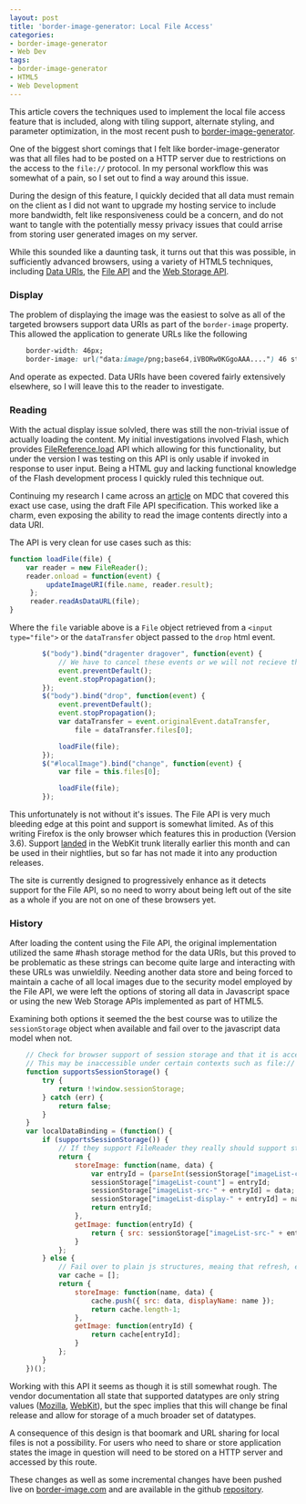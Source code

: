 ```yaml
---
layout: post
title: 'border-image-generator: Local File Access'
categories:
- border-image-generator
- Web Dev
tags:
- border-image-generator
- HTML5
- Web Development
---
```


This article covers the techniques used to implement the local file access feature that is included, along with tiling support, alternate styling, and parameter optimization, in the most recent push to [border-image-generator](http://border-image.com).

One of the biggest short comings that I felt like border-image-generator was that all files had to be posted on a HTTP server due to restrictions on the access to the `file://` protocol. In my personal workflow this was somewhat of a pain, so I set out to find a way around this issue.

During the design of this feature, I quickly decided that all data must remain on the client as I did not want to upgrade my hosting service to include more bandwidth, felt like responsiveness could be a concern, and do not want to tangle with the potentially messy privacy issues that could arrise from storing user generated images on my server.

While this sounded like a daunting task, it turns out that this was possible, in sufficiently advanced browsers, using a variety of HTML5 techniques, including [Data URIs](http://en.wikipedia.org/wiki/Data_URI_scheme), the [File API](http://www.w3.org/TR/FileAPI/) and the [Web Storage API](http://www.w3.org/TR/webstorage/).

### Display

The problem of displaying the image was the easiest to solve as all of the targeted browsers support data URIs as part of the `border-image` property. This allowed the application to generate URLs like the following

```css
    border-width: 46px;
    border-image: url("data:image/png;base64,iVBORw0KGgoAAA....") 46 stretch;
```

And operate as expected. Data URIs have been covered fairly extensively elsewhere, so I will leave this to the reader to investigate.

### Reading

With the actual display issue solvled, there was still the non-trivial issue of actually loading the content. My initial investigations involved Flash, which provides [FileReference.load](http://help.adobe.com/en_US/AS3LCR/Flash_10.0/flash/net/FileReference.html#load()) API which allowing for this functionality, but under the version I was testing on this API is only usable if invoked in response to user input. Being a HTML guy and lacking functional knowledge of the Flash development process I quickly ruled this technique out.

Continuing my research I came across an [article](https://developer.mozilla.org/en/Using_files_from_web_applications) on MDC that covered this exact use case, using the draft File API specification. This worked like a charm, even exposing the ability to read the image contents directly into a data URI.

The API is very clean for use cases such as this:

```javascript
function loadFile(file) {
    var reader = new FileReader();
    reader.onload = function(event) {
         updateImageURI(file.name, reader.result);
     };
     reader.readAsDataURL(file);
}
```

Where the `file` variable above is a `File` object retrieved from a `<input type="file">` or the `dataTransfer` object passed to the `drop` html event.

```javascript
        $("body").bind("dragenter dragover", function(event) {
            // We have to cancel these events or we will not recieve the drop event
            event.preventDefault();
            event.stopPropagation();
        });
        $("body").bind("drop", function(event) {
            event.preventDefault();
            event.stopPropagation();
            var dataTransfer = event.originalEvent.dataTransfer,
                file = dataTransfer.files[0];

            loadFile(file);
        });
        $("#localImage").bind("change", function(event) {
            var file = this.files[0];

            loadFile(file);
        });
```

This unfortunately is not without it's issues. The File API is very much bleeding edge at this point and support is somewhat limited. As of this writing Firefox is the only browser which features this in production (Version 3.6). Support [landed](http://trac.webkit.org/changeset/59162) in the WebKit trunk literally earlier this month and can be used in their nightlies, but so far has not made it into any production releases.

The site is currently designed to progressively enhance as it detects support for the File API, so no need to worry about being left out of the site as a whole if you are not on one of these browsers yet.

### History

After loading the content using the File API, the original implementation utilized the same #hash storage method for the data URIs, but this proved to be problematic as these strings can become quite large and interacting with these URLs was unwieldily. Needing another data store and being forced to maintain a cache of all local images due to the security model employed by the File API, we were left the options of storing all data in Javascript space or using the new Web Storage APIs implemented as part of HTML5.

Examining both options it seemed the the best course was to utilize the `sessionStorage` object when available and fail over to the javascript data model when not.

```javascript
    // Check for browser support of session storage and that it is accessible
    // This may be inaccessible under certain contexts such as file://
    function supportsSessionStorage() {
        try {
            return !!window.sessionStorage;
        } catch (err) {
            return false;
        }
    }
    var localDataBinding = (function() {
        if (supportsSessionStorage()) {
            // If they support FileReader they really should support storage... but who knows (With the exception of file://)
            return {
                storeImage: function(name, data) {
                    var entryId = (parseInt(sessionStorage["imageList-count"])||0)+1;
                    sessionStorage["imageList-count"] = entryId;
                    sessionStorage["imageList-src-" + entryId] = data;
                    sessionStorage["imageList-display-" + entryId] = name;
                    return entryId;
                },
                getImage: function(entryId) {
                    return { src: sessionStorage["imageList-src-" + entryId], displayName: sessionStorage["imageList-display-" + entryId] };
                }
            };
        } else {
            // Fail over to plain js structures, meaing that refresh, etc will cause failures.
            var cache = [];
            return {
                storeImage: function(name, data) {
                    cache.push({ src: data, displayName: name });
                    return cache.length-1;
                },
                getImage: function(entryId) {
                    return cache[entryId];
                }
            };
        }
    })();
```

Working with this API it seems as though it is still somewhat rough. The vendor documentation all state that supported datatypes are only string values ([Mozilla](https://developer.mozilla.org/en/dom/storage), [WebKit](http://developer.apple.com/safari/library/documentation/AppleApplications/Reference/WebKitDOMRef/Storage_idl/Classes/Storage/index.html)), but the spec implies that this will change be final release and allow for storage of a much broader set of datatypes.

A consequence of this design is that boomark and URL sharing for local files is not a possibility. For users who need to share or store  application states the image in question will need to be stored on a HTTP server and accessed by this route.

These changes as well as some incremental changes have been pushed live on [border-image.com](http://border-image.com) and are available in the github [repository](http://github.com/kpdecker/border-image-generator).
